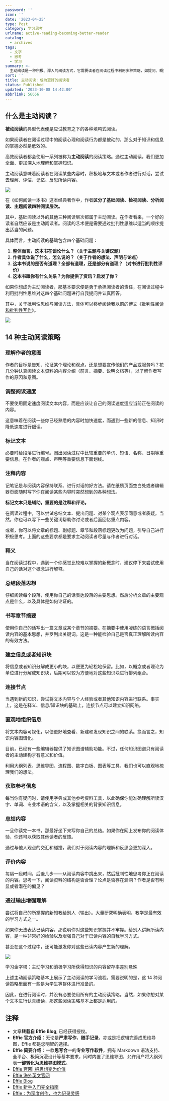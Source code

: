 ```yaml
---
password: ''
icon: ''
date: '2023-04-25'
type: Post
category: 学习思考
urlname: active-reading-becoming-better-reader
catalog:
  - archives
tags:
  - 文字
  - 思考
  - 学习
summary: >-
  主动阅读是一种积极、深入的阅读方式，它需要读者在阅读过程中利用多种策略，如提问、概括、笔记、推理等，不仅理解文字表意，还要加深对其背后涵义的理解和记忆，同时，将自己的经验和知识运用到阅读中去，以达到更好的阅读效果。主动阅读能够提高我们的阅读能力和思维水平，培养我们批判性地思考和分析问题的能力，帮助我们更好地掌握知识和信息。
sort: ''
title: 主动阅读：成为更好的阅读者
status: Published
updated: '2023-10-08 14:42:00'
abbrlink: 56656
---
```


## 什么是主动阅读？

**被动阅读**的典型代表便是应试教育之下的各种填鸭式阅读。

如果阅读者在阅读过程中的阅读心理和阅读行为都是被动的，那么对于知识和信息的掌握必然是低效的。

高效阅读者都会使用一系列被称为**主动阅读**的阅读策略。通过主动阅读，我们更加全面、更加深入地理解和掌握知识。

主动阅读意味着阅读者在阅读某些内容时，积极地与文本或者作者进行对话，尝试去理解、评估、记忆、反思所读内容。

![](https://static.effie.co/blog/2021/08/20210816143032448-1024x512.png?x-oss-process=image/auto-orient,1/quality,q_90/format,webp)

在《如何阅读一本书》这本经典著作中，作者**区分了基础阅读、检视阅读、分析阅读、主题阅读四种阅读层次。**

其中，基础阅读以外的其他三种阅读层次都属于主动阅读。在作者看来，一个好的读者自然应该是主动阅读者。阅读的艺术便是需要通过批判性思维以适当的顺序提出适当的问题。

具体而言，主动阅读的基础包含四个基础问题：

1. **整体而言，这本书在谈论什么？（关于主题与关键议题）**
2. **作者具体说了什么，怎么说的？（关于作者的想法、声明与论点）**
3. **这本书说的是否有道理？全部有道理，还是部分有道理？（对书进行批判性评价）**
4. **这本书跟你有什么关系？为你提供了资讯？启发了你？**

如果你想成为主动阅读者，那基本要求便是勇于承担阅读者的责任，在阅读过程中利用批判性思维对这四个基础问题进行自我提问并认真回答。

其中，关于批判性思维与阅读方法，具体可以移步阅读我以前的博文《[批判性阅读和批判性写作](https://blog.effie.co/%e6%89%b9%e5%88%a4%e6%80%a7%e9%98%85%e8%af%bb%e5%92%8c%e6%89%b9%e5%88%a4%e6%80%a7%e5%86%99%e4%bd%9c/)》。

![](https://static.effie.co/blog/2021/08/20210816143128331-1024x537.png?x-oss-process=image/auto-orient,1/quality,q_90/format,webp)

## 14 种主动阅读策略

### 理解作者的意图

作者的目标是告知、论证某个理论和观点，还是想要宣传他们的产品或服务吗？花几分钟认真阅读文本资料的内容介绍（前言、摘要、说明文档等），以了解作者写作的原因和意图。

### 调整阅读速度

不要使用固定速度阅读文本内容，而是应该让自己的阅读速度适应当前正在阅读的内容。

这意味着在阅读一些你已经熟悉的内容时加快速度，而遇到一些新的信息、知识时降低速度进行细读。

### 标记文本

必要时给段落进行编号。圈出阅读过程中比较重要的单词、短语、名称、日期等重要信息。在作者的观点、声明等重要信息下面划线。

### 注释内容

记笔记是与阅读内容保持联系、进行对话的好方法。请在纸质页面空白处或者编辑器页面随时写下你在阅读某些内容时突然想到的各种想法。

**标记文本只是辅助，重要的是注释和评论。**

在阅读过程中，可以尝试总结文本、提出问题、对某个观点表示同意或者质疑。当然，你也可以写下一些关键词帮助你讨论或者后面回忆重点内容。

或者，你可以将文章的标题、副标题、章节和段落标题更改为问题，引导自己进行积极思考。上面的这些要求都是要求主动阅读者尽量与作者进行对话。

### 释义

当在阅读过程中，遇到一个你感觉比较难以掌握的新概念时，建议停下来尝试使用自己的话对这个概念进行解释。

### 总结段落思想

仔细阅读每个段落，使用你自己的话表达段落的主要思想。然后分析文章的主要观点是什么，以及具体是如何论证的。

### 书写章节摘要

使用你自己的话写出一篇文章或某个章节的摘要。在摘要中使用凝练的语言概括阅读内容的基本思想，并罗列出关键词。这是一种能检验自己是否真正理解所读内容的有效方法。

### 建立信息或者知识块

将信息或者知识分解成更小的块，以便更为轻松地保留。比如，以概念或者理论为单位进行分解成知识块，后期可以较为方便地对这些知识块进行排列组合。

### 连接节点

当遇到新的知识，尝试将文本内容与个人经验或者其他知识内容进行联系。事实上，这是在释义、信息/知识块的基础上，连接节点可以建立知识网络。

### 直观地组织信息

将文本内容可视化，以便更好地查看、新建和发现知识之间的联系。换而言之，知识内容图谱化。

目前，已经有一些编辑器提供了知识图谱辅助功能。不过，任何知识图谱只有阅读者的主动建构才有意义和价值。

利用大纲列表、思维导图、流程图、数字白板、图表等工具，我们也可以直观地梳理我们的想法。

### 获取参考信息

每当你有疑问时，请使用字典或其他参考资料工具，以此确保你能准确理解所读汉字、单词、专业术语的含义，以及掌握相关的背景知识信息。

### 总结内容

一旦你读完一本书，那最好坐下来写你自己的总结。如果你在网上发布你的阅读体验，你还可以获取其他读者的反馈。

通过与他人观点的交汇和碰撞，我们对于阅读内容的理解和反思会更加深入。

### 评价内容

每隔一段时间，后退几步——从阅读内容中跳出来，然后批判性地思考你正在阅读的内容。思考一下，阅读资料的结构是否合理？论点是否存在漏洞？作者是否有明显或者潜在的偏见？

### 通过输出增强理解

尝试将自己的所掌握的新知教给别人（输出）。大量研究明确表明，教学是最有效的学习方式之一。

如果你无法表达已读内容，那说明你对这些知识掌握并不牢靠。给别人讲解所读内容，是一种非常好的检验以及增强自己对于已读内容的自我学习方式。

甚至在这个过程中，还可能激发你对这些已读内容产生新的理解。

![](https://static.effie.co/blog/2021/08/20210817021017232-1024x663.png?x-oss-process=image/auto-orient,1/quality,q_90/format,webp)

学习金字塔：主动学习和消极学习所获得知识的内容留存率差别悬殊

上述主动阅读策略基本上展示了主动阅读的学习流程。需要说明的是，这 14 种阅读策略里面有一些是为学生等群体进行准备的。

因此，在进行阅读时，并没有必要使用所有的主动阅读策略。当然，如果你想对某个文本进行认真研读，那这些阅读策略基本上都是适用的。

## 注释

- 文章**转载自 Effie Blog**, 已经获得授权。
- **Effie 官方介绍**：无论是**严肃写作**，**随手记录**，亦或是把逻辑完善成思维导图，Effie 都是您明智的选择。
- **Effie 简要介绍**：一款**思写合一**的**专业写作软件**，拥有 Markdown 语法支持、全平台、极简沉浸设计等基本要求，同时内置了思维导图，允许用户将大纲列表**一键转化为思维导图模式**。
- [Effie 官网| 把思想变为价值](https://www.effie.co/)
- [Effie 海外英文官网](https://www.effie.pro/)
- [Effie Blog](https://blog.effie.co/)
- [Effie 新手入门完全指南](https://blog.effie.co/effie-%e6%96%b0%e6%89%8b%e5%85%a5%e9%97%a8%e5%ae%8c%e5%85%a8%e6%8c%87%e5%8d%97-%e4%b8%89%e5%88%86%e9%92%9f%e6%8a%8a%e4%bd%a0%e7%9a%84%e6%80%9d%e6%83%b3%e5%8f%98%e4%b8%ba%e4%bb%b7%e5%80%bc/)
- [Effie：为深度创作，也为记录灵感](https://blog.effie.co/effie%ef%bc%9a%e4%b8%ba%e6%b7%b1%e5%ba%a6%e5%88%9b%e4%bd%9c%ef%bc%8c%e4%b9%9f%e4%b8%ba%e8%ae%b0%e5%bd%95%e7%81%b5%e6%84%9f/)
